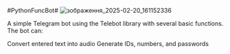 #PythonFuncBot#
![зображення_2025-02-20_161152336](https://github.com/user-attachments/assets/a8abc03a-3b3e-4108-8858-6bf2cd0c133e)

A simple Telegram bot using the Telebot library with several basic functions. The bot can:

Convert entered text into audio
Generate IDs, numbers, and passwords
